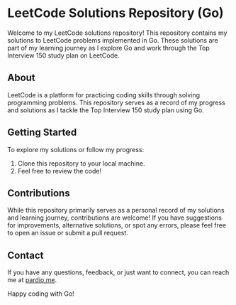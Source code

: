 # LeetCode Solutions Repository (Go)

Welcome to my LeetCode solutions repository! This repository contains my solutions to LeetCode problems implemented in Go. These solutions are part of my learning journey as I explore Go and work through the Top Interview 150 study plan on LeetCode.

## About

LeetCode is a platform for practicing coding skills through solving programming problems. This repository serves as a record of my progress and solutions as I tackle the Top Interview 150 study plan using Go.


## Getting Started

To explore my solutions or follow my progress:

1. Clone this repository to your local machine.
3. Feel free to review the code!

## Contributions

While this repository primarily serves as a personal record of my solutions and learning journey, contributions are welcome! If you have suggestions for improvements, alternative solutions, or spot any errors, please feel free to open an issue or submit a pull request.

## Contact

If you have any questions, feedback, or just want to connect, you can reach me at [pardio.me](https://pardio.me).

Happy coding with Go!
